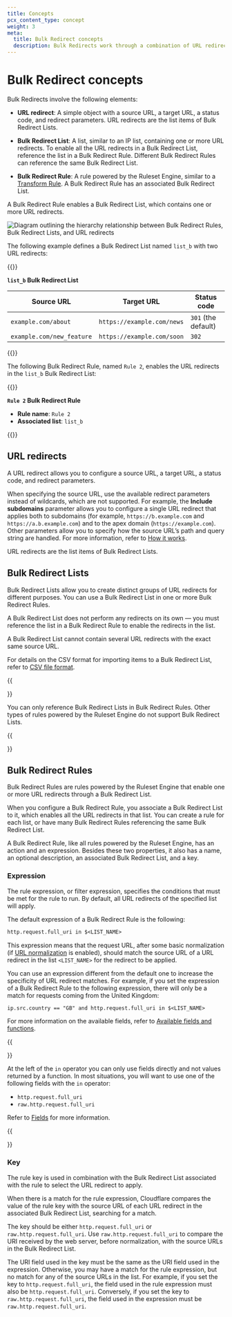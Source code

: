 ```yaml
---
title: Concepts
pcx_content_type: concept
weight: 3
meta:
  title: Bulk Redirect concepts
  description: Bulk Redirects work through a combination of URL redirects, a Bulk Redirect list, and a Bulk Redirect rule.
---
```


# Bulk Redirect concepts

Bulk Redirects involve the following elements:

- **URL redirect**: A simple object with a source URL, a target URL, a status code, and redirect parameters. URL redirects are the list items of Bulk Redirect Lists.

- **Bulk Redirect List**: A list, similar to an IP list, containing one or more URL redirects. To enable all the URL redirects in a Bulk Redirect List, reference the list in a Bulk Redirect Rule. Different Bulk Redirect Rules can reference the same Bulk Redirect List.

- **Bulk Redirect Rule**: A rule powered by the Ruleset Engine, similar to a [Transform Rule](/rules/transform/). A Bulk Redirect Rule has an associated Bulk Redirect List.

A Bulk Redirect Rule enables a Bulk Redirect List, which contains one or more URL redirects.

![Diagram outlining the hierarchy relationship between Bulk Redirect Rules, Bulk Redirect Lists, and URL redirects](/images/rules/bulk-redirects/concepts-diagram.png)

The following example defines a Bulk Redirect List named `list_b` with two URL redirects:

{{<example>}}

**`list_b` Bulk Redirect List**

| Source URL                | Target URL                 | Status code         |
| ------------------------- | -------------------------- | ------------------- |
| `example.com/about`       | `https://example.com/news` | `301` (the default) |
| `example.com/new_feature` | `https://example.com/soon` | `302`               |

{{</example>}}

The following Bulk Redirect Rule, named `Rule 2`, enables the URL redirects in the `list_b` Bulk Redirect List:

{{<example>}}

**`Rule 2` Bulk Redirect Rule**

- **Rule name**: `Rule 2`
- **Associated list**: `list_b`

{{</example>}}

## URL redirects

A URL redirect allows you to configure a source URL, a target URL, a status code, and redirect parameters.

When specifying the source URL, use the available redirect parameters instead of wildcards, which are not supported. For example, the **Include subdomains** parameter allows you to configure a single URL redirect that applies both to subdomains (for example, `https://b.example.com` and `https://a.b.example.com`) and to the apex domain (`https://example.com`). Other parameters allow you to specify how the source URL’s path and query string are handled. For more information, refer to [How it works](/rules/url-forwarding/bulk-redirects/how-it-works/).

URL redirects are the list items of Bulk Redirect Lists.

## Bulk Redirect Lists

Bulk Redirect Lists allow you to create distinct groups of URL redirects for different purposes. You can use a Bulk Redirect List in one or more Bulk Redirect Rules.

A Bulk Redirect List does not perform any redirects on its own — you must reference the list in a Bulk Redirect Rule to enable the redirects in the list.

A Bulk Redirect List cannot contain several URL redirects with the exact same source URL.

For details on the CSV format for importing items to a Bulk Redirect List, refer to [CSV file format](/rules/url-forwarding/bulk-redirects/reference/csv-file-format/).

{{<Aside type="note">}}

You can only reference Bulk Redirect Lists in Bulk Redirect Rules. Other types of rules powered by the Ruleset Engine do not support Bulk Redirect Lists.

{{</Aside>}}

## Bulk Redirect Rules

Bulk Redirect Rules are rules powered by the Ruleset Engine that enable one or more URL redirects through a Bulk Redirect List.

When you configure a Bulk Redirect Rule, you associate a Bulk Redirect List to it, which enables all the URL redirects in that list. You can create a rule for each list, or have many Bulk Redirect Rules referencing the same Bulk Redirect List.

A Bulk Redirect Rule, like all rules powered by the Ruleset Engine, has an action and an expression. Besides these two properties, it also has a name, an optional description, an associated Bulk Redirect List, and a key.

### Expression

The rule expression, or filter expression, specifies the conditions that must be met for the rule to run. By default, all URL redirects of the specified list will apply.

The default expression of a Bulk Redirect Rule is the following:

```txt
http.request.full_uri in $<LIST_NAME>
```

This expression means that the request URL, after some basic normalization (if [URL normalization](/rules/normalization/) is enabled), should match the source URL of a URL redirect in the list `<LIST_NAME>` for the redirect to be applied.

You can use an expression different from the default one to increase the specificity of URL redirect matches. For example, if you set the expression of a Bulk Redirect Rule to the following expression, there will only be a match for requests coming from the United Kingdom:

```txt
ip.src.country == "GB" and http.request.full_uri in $<LIST_NAME>
```

For more information on the available fields, refer to [Available fields and functions](/rules/url-forwarding/bulk-redirects/reference/fields-functions/).

{{<Aside type="note" header="Note">}}

At the left of the `in` operator you can only use fields directly and not values returned by a function. In most situations, you will want to use one of the following fields with the `in` operator:

- `http.request.full_uri`
- `raw.http.request.full_uri`

Refer to [Fields](/ruleset-engine/rules-language/fields/) for more information.

{{</Aside>}}

### Key

The rule key is used in combination with the Bulk Redirect List associated with the rule to select the URL redirect to apply.

When there is a match for the rule expression, Cloudflare compares the value of the rule key with the source URL of each URL redirect in the associated Bulk Redirect List, searching for a match.

The key should be either `http.request.full_uri` or `raw.http.request.full_uri`. Use `raw.http.request.full_uri` to compare the URI received by the web server, before normalization, with the source URLs in the Bulk Redirect List.

The URI field used in the key must be the same as the URI field used in the expression. Otherwise, you may have a match for the rule expression, but no match for any of the source URLs in the list. For example, if you set the key to `http.request.full_uri`, the field used in the rule expression must also be `http.request.full_uri`. Conversely, if you set the key to `raw.http.request.full_uri`, the field used in the expression must be `raw.http.request.full_uri`.
